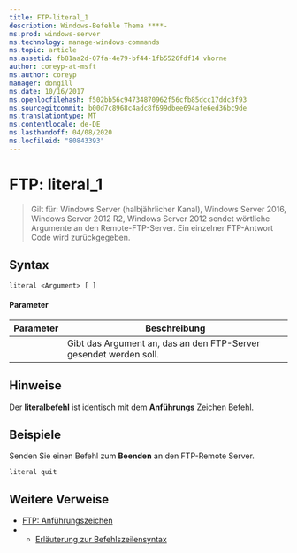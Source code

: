```yaml
---
title: FTP-literal_1
description: Windows-Befehle Thema ****-
ms.prod: windows-server
ms.technology: manage-windows-commands
ms.topic: article
ms.assetid: fb81aa2d-07fa-4e79-bf44-1fb5526fdf14 vhorne
author: coreyp-at-msft
ms.author: coreyp
manager: dongill
ms.date: 10/16/2017
ms.openlocfilehash: f502bb56c94734870962f56cfb85dcc17ddc3f93
ms.sourcegitcommit: b00d7c8968c4adc8f699dbee694afe6ed36bc9de
ms.translationtype: MT
ms.contentlocale: de-DE
ms.lasthandoff: 04/08/2020
ms.locfileid: "80843393"
---
```

# <a name="ftp-literal_1"></a>FTP: literal_1

>Gilt für: Windows Server (halbjährlicher Kanal), Windows Server 2016, Windows Server 2012 R2, Windows Server 2012 sendet wörtliche Argumente an den Remote-FTP-Server. Ein einzelner FTP-Antwort Code wird zurückgegeben.   

## <a name="syntax"></a>Syntax  
```  
literal <Argument> [ ]  
```  
#### <a name="parameters"></a>Parameter  

| Parameter  |                    Beschreibung                    |
|------------|---------------------------------------------------|
| <Argument> | Gibt das Argument an, das an den FTP-Server gesendet werden soll. |

## <a name="remarks"></a>Hinweise  
Der **literalbefehl** ist identisch mit dem **Anführungs** Zeichen Befehl.  
## <a name="examples"></a><a name=BKMK_Examples></a>Beispiele  
Senden Sie einen Befehl zum **Beenden** an den FTP-Remote Server.  
```  
literal quit  
```  
## <a name="additional-references"></a>Weitere Verweise  
-   [FTP: Anführungszeichen](ftp-quote.md)  
-   - [Erläuterung zur Befehlszeilensyntax](command-line-syntax-key.md)  
